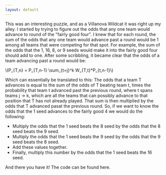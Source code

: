 ```yaml
---
layout: default
---
```


This was an interesting puzzle, and as a Villanova Wildcat it was right up my alley. I started by trying to figure out
the odds that any one team would advance to round of the "fairly good four". I knew that for each round, the sum of the odds
that any one team would advance past a round would be 1 among all teams that were competing for that spot. For example, the sum
of the odds that the 1, 16, 8, or 9 seeds would make it into the fairly good four should add to one. After some scribbling, it became clear that the 
odds of a team advancing past a round would be:  

<p><span class="math inline">\(P_{T,n} = P_{T,n-1}  \sum_{t=j}^k W_{T,t}*P_{t,n-1}\)</span></p>  

Which can essentially be translated to this: The odds that a team T advances is equal to the sum of the odds of T beating team t,
times the probability that team t advanced past the previous round, where t spans teams j -> k, which are all the teams that can 
possibly advance to that position that T has not already played. That sum is then multiplied by the odds that T advanced pasat the 
previous round. So, if we want to know the odds that the 1 seed advances to the fairly good 4 we would do the following:  

* Multiply the odds that the 1 seed beats the 8 seed by the odds that the 8 seed beats the 9 seed.  
* Multiply the odds that the 1 seed beats the 9 seed by the odds that the 9 seed beats the 8 seed.  
* Add these values together.  
* Finally, multiply this number by the odds that the 1 seed beats the 16 seed.  

And there you have it! The code can be found here.
